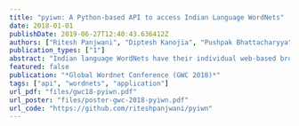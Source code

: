 ```yaml
---
title: "pyiwn: A Python-based API to access Indian Language WordNets"
date: 2018-01-01
publishDate: 2019-06-27T12:40:43.636412Z
authors: ["Ritesh Panjwani", "Diptesh Kanojia", "Pushpak Bhattacharyya"]
publication_types: ["1"]
abstract: "Indian language WordNets have their individual web-based browsing interfaces along with a common interface for IndoWordNet. These interfaces prove to be useful for language learners and in an educational domain, however, they do not provide the functionality of connecting to them and browsing their data through a lucid application programming interface or an API. In this paper, we present our work on creating such an easy-to-use framework which is bundled with the data for Indian language WordNets and provides NLTK WordNet interface like core functionalities in Python. Additionally, we use a pre-built speech synthesis system for Hindi language and augment Hindi data with audios for words, glosses, and example sentences. We provide a detailed usage of our API and explain the functions for ease of the user. Also, we package the IndoWordNet data along with the source code and provide it openly for the purpose of research. We aim to provide all our work as an open source framework for further development."
featured: false
publication: "*Global Wordnet Conference (GWC 2018)*"
tags: ["api", "wordnets", "application"]
url_pdf: "files/gwc18-pyiwn.pdf"
url_poster: "files/poster-gwc-2018-pyiwn.pdf"
url_code: "https://github.com/riteshpanjwani/pyiwn"
---
```


